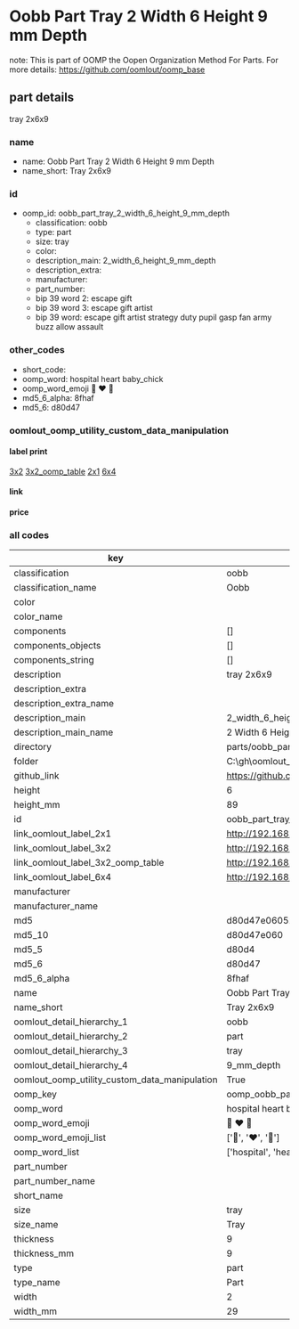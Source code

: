 # Oobb Part Tray 2 Width 6 Height 9 mm Depth  

note: This is part of OOMP the Oopen Organization Method For Parts. For more details: https://github.com/oomlout/oomp_base

##  part details
  



tray 2x6x9



### name
* name: Oobb Part Tray 2 Width 6 Height 9 mm Depth
* name_short: Tray 2x6x9 
### id
* oomp_id: oobb_part_tray_2_width_6_height_9_mm_depth
  * classification: oobb
  * type: part
  * size: tray
  * color: 
  * description_main: 2_width_6_height_9_mm_depth
  * description_extra: 
  * manufacturer: 
  * part_number: 
  * bip 39 word 2: escape gift
  * bip 39 word 3: escape gift artist
  * bip 39 word: escape gift artist strategy duty pupil gasp fan army buzz allow assault

### other_codes
* short_code: 
* oomp_word: hospital heart baby_chick
* oomp_word_emoji :hospital: :heart: :baby_chick:
* md5_6_alpha: 8fhaf
* md5_6: d80d47






### oomlout_oomp_utility_custom_data_manipulation
#### label print
[3x2](http://192.168.1.245:1112/?label=oomp%208fhaf)
[3x2_oomp_table](http://192.168.1.108:1112/?label=oomp%208fhaf)
[2x1](http://192.168.1.242:1112/?label=oomp%208fhaf)
[6x4](http://192.168.1.55:1112/?label=oomp%208fhaf)    

#### link

                              

#### price







### all codes 
| key | value |  
| --- | --- |  
| classification | oobb |  
| classification_name | Oobb |  
| color |  |  
| color_name |  |  
| components | [] |  
| components_objects | [] |  
| components_string | [] |  
| description | tray 2x6x9 |  
| description_extra |  |  
| description_extra_name |  |  
| description_main | 2_width_6_height_9_mm_depth |  
| description_main_name | 2 Width 6 Height 9 mm Depth |  
| directory | parts/oobb_part_tray_2_width_6_height_9_mm_depth |  
| folder | C:\gh\oomlout_oobb_version_4_generated_parts\things\oobb_part_tray_2_width_6_height_9_mm_depth |  
| github_link | https://github.com/oomlout/oomlout_oomp_part_src/tree/main/parts/oobb_part_tray_2_width_6_height_9_mm_depth |  
| height | 6 |  
| height_mm | 89 |  
| id | oobb_part_tray_2_width_6_height_9_mm_depth |  
| link_oomlout_label_2x1 | http://192.168.1.242:1112/?label=oomp%208fhaf |  
| link_oomlout_label_3x2 | http://192.168.1.245:1112/?label=oomp%208fhaf |  
| link_oomlout_label_3x2_oomp_table | http://192.168.1.108:1112/?label=oomp%208fhaf |  
| link_oomlout_label_6x4 | http://192.168.1.55:1112/?label=oomp%208fhaf |  
| manufacturer |  |  
| manufacturer_name |  |  
| md5 | d80d47e06052cc06b7a24d6c1a187268 |  
| md5_10 | d80d47e060 |  
| md5_5 | d80d4 |  
| md5_6 | d80d47 |  
| md5_6_alpha | 8fhaf |  
| name | Oobb Part Tray 2 Width 6 Height 9 mm Depth |  
| name_short | Tray 2x6x9  |  
| oomlout_detail_hierarchy_1 | oobb |  
| oomlout_detail_hierarchy_2 | part |  
| oomlout_detail_hierarchy_3 | tray |  
| oomlout_detail_hierarchy_4 | 9_mm_depth |  
| oomlout_oomp_utility_custom_data_manipulation | True |  
| oomp_key | oomp_oobb_part_tray_2_width_6_height_9_mm_depth |  
| oomp_word | hospital heart baby_chick |  
| oomp_word_emoji | :hospital: :heart: :baby_chick: |  
| oomp_word_emoji_list | [':hospital:', ':heart:', ':baby_chick:'] |  
| oomp_word_list | ['hospital', 'heart', 'baby_chick'] |  
| part_number |  |  
| part_number_name |  |  
| short_name |  |  
| size | tray |  
| size_name | Tray |  
| thickness | 9 |  
| thickness_mm | 9 |  
| type | part |  
| type_name | Part |  
| width | 2 |  
| width_mm | 29 |  
